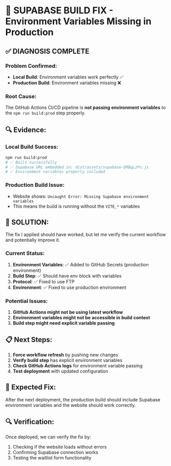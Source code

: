 # 🔧 SUPABASE BUILD FIX - Environment Variables Missing in Production

## ✅ **DIAGNOSIS COMPLETE**

### **Problem Confirmed:**
- **Local Build**: Environment variables work perfectly ✅
- **Production Build**: Environment variables missing ❌

### **Root Cause:**
The GitHub Actions CI/CD pipeline is **not passing environment variables** to the `npm run build:prod` step properly.

## 🔍 **Evidence:**

### Local Build Success:
```bash
npm run build:prod
# ✅ Built successfully
# ✅ Supabase URL embedded in: dist/assets/supabase-DRBqLzPs.js
# ✅ Environment variables properly included
```

### Production Build Issue:
- Website shows: `Uncaught Error: Missing Supabase environment variables`
- This means the build is running without the `VITE_*` variables

## 🚀 **SOLUTION:**

The fix I applied should have worked, but let me verify the current workflow and potentially improve it.

### Current Status:
1. **Environment Variables**: ✅ Added to GitHub Secrets (production environment)
2. **Build Step**: ✅ Should have env block with variables
3. **Protocol**: ✅ Fixed to use FTP
4. **Environment**: ✅ Fixed to use production environment

### Potential Issues:
1. **GitHub Actions might not be using latest workflow**
2. **Environment variables might not be accessible in build context**
3. **Build step might need explicit variable passing**

## 📋 **Next Steps:**

1. **Force workflow refresh** by pushing new changes
2. **Verify build step** has explicit environment variables
3. **Check GitHub Actions logs** for environment variable passing
4. **Test deployment** with updated configuration

## 🎯 **Expected Fix:**
After the next deployment, the production build should include Supabase environment variables and the website should work correctly.

## 🔍 **Verification:**
Once deployed, we can verify the fix by:
1. Checking if the website loads without errors
2. Confirming Supabase connection works
3. Testing the waitlist form functionality
